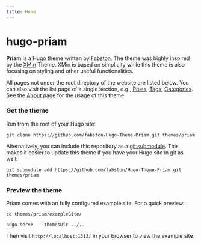 ```yaml
---
title: Home
---
```


<h1 class="terminal-prompt">hugo-priam</h1>

**Priam** is a Hugo theme written by [Fabston](https://github.com/fabston). The theme was highly inspired by the [XMin](https://github.com/yihui/hugo-xmin) Theme. XMin is based on simplicity while this theme is also focusing on styling and other useful functionalities.

All pages not under the root directory of the website are listed below. You can also visit the list page of a single section, e.g., [Posts](/post/), [Tags](/tags), [Categories](/categories). See the [About](/about/) page for the usage of this theme.

### Get the theme

Run from the root of your Hugo site:

```terminal
git clone https://github.com/fabston/Hugo-Theme-Priam.git themes/priam
```

Alternatively, you can include this repository as a [git submodule](https://git-scm.com/docs/gitsubmodules). This makes it easier to update this theme if you have your Hugo site in git as well:

```terminal
git submodule add https://github.com/fabston/Hugo-Theme-Priam.git themes/priam
```

### Preview the theme

Priam comes with an fully configured example site. For a quick preview:

```terminal
cd themes/priam/exampleSite/
```

```terminal
hugo serve  --themesDir ../..
```

Then visit `http://localhost:1313/` in your browser to view the example site.